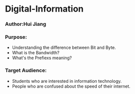 # Digital-Information
### Author:Hui Jiang
### Purpose: 
* Understanding the difference between Bit and Byte.
* What is the Bandwidth?
* What's the Prefiexs meaning?
### Target Audience:
* Students who are interested in information technology.
* People who are confused about the speed of their internet.
